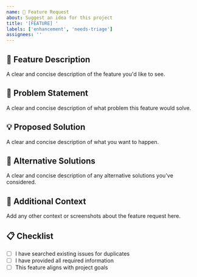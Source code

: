 ```yaml
---
name: 🚀 Feature Request
about: Suggest an idea for this project
title: '[FEATURE] '
labels: ['enhancement', 'needs-triage']
assignees: ''
---
```


## 🚀 Feature Description
A clear and concise description of the feature you'd like to see.

## 🎯 Problem Statement
A clear and concise description of what problem this feature would solve.

## 💡 Proposed Solution
A clear and concise description of what you want to happen.

## 🔄 Alternative Solutions
A clear and concise description of any alternative solutions you've considered.

## 📸 Additional Context
Add any other context or screenshots about the feature request here.

## 📋 Checklist
- [ ] I have searched existing issues for duplicates
- [ ] I have provided all required information
- [ ] This feature aligns with project goals

